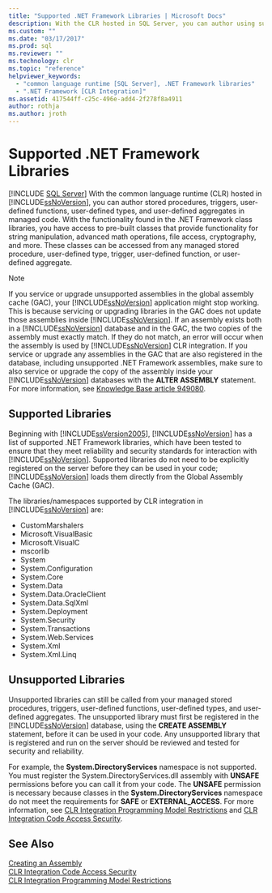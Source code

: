 ```yaml
---
title: "Supported .NET Framework Libraries | Microsoft Docs"
description: With the CLR hosted in SQL Server, you can author using supported .NET Framework class libraries and unsupported libraries that you register with a database.
ms.custom: ""
ms.date: "03/17/2017"
ms.prod: sql
ms.reviewer: ""
ms.technology: clr
ms.topic: "reference"
helpviewer_keywords: 
  - "common language runtime [SQL Server], .NET Framework libraries"
  - ".NET Framework [CLR Integration]"
ms.assetid: 417544ff-c25c-496e-add4-2f278f8a4911
author: rothja
ms.author: jroth
---
```

# Supported .NET Framework Libraries
[!INCLUDE [SQL Server](../../../includes/applies-to-version/sqlserver.md)]
  With the common language runtime (CLR) hosted in [!INCLUDE[ssNoVersion](../../../includes/ssnoversion-md.md)], you can author stored procedures, triggers, user-defined functions, user-defined types, and user-defined aggregates in managed code. With the functionality found in the .NET Framework class libraries, you have access to pre-built classes that provide functionality for string manipulation, advanced math operations, file access, cryptography, and more. These classes can be accessed from any managed stored procedure, user-defined type, trigger, user-defined function, or user-defined aggregate.  
  
> [!NOTE]  
>  If you service or upgrade unsupported assemblies in the global assembly cache (GAC), your [!INCLUDE[ssNoVersion](../../../includes/ssnoversion-md.md)] application might stop working. This is because servicing or upgrading libraries in the GAC does not update those assemblies inside [!INCLUDE[ssNoVersion](../../../includes/ssnoversion-md.md)]. If an assembly exists both in a [!INCLUDE[ssNoVersion](../../../includes/ssnoversion-md.md)] database and in the GAC, the two copies of the assembly must exactly match. If they do not match, an error will occur when the assembly is used by [!INCLUDE[ssNoVersion](../../../includes/ssnoversion-md.md)] CLR integration. If you service or upgrade any assemblies in the GAC that are also registered in the database, including unsupported .NET Framework assemblies, make sure to also service or upgrade the copy of the assembly inside your [!INCLUDE[ssNoVersion](../../../includes/ssnoversion-md.md)] databases with the **ALTER ASSEMBLY** statement. For more information, see [Knowledge Base article 949080](https://support.microsoft.com/kb/949080).  
  
## Supported Libraries  
 Beginning with [!INCLUDE[ssVersion2005](../../../includes/ssversion2005-md.md)], [!INCLUDE[ssNoVersion](../../../includes/ssnoversion-md.md)] has a list of supported .NET Framework libraries, which have been tested to ensure that they meet reliability and security standards for interaction with [!INCLUDE[ssNoVersion](../../../includes/ssnoversion-md.md)]. Supported libraries do not need to be explicitly registered on the server before they can be used in your code; [!INCLUDE[ssNoVersion](../../../includes/ssnoversion-md.md)] loads them directly from the Global Assembly Cache (GAC).  
  
 The libraries/namespaces supported by CLR integration in [!INCLUDE[ssNoVersion](../../../includes/ssnoversion-md.md)] are:  
  
-   CustomMarshalers  
-   Microsoft.VisualBasic  
-   Microsoft.VisualC  
-   mscorlib  
-   System  
-   System.Configuration  
-   System.Core  
-   System.Data  
-   System.Data.OracleClient  
-   System.Data.SqlXml  
-   System.Deployment  
-   System.Security  
-   System.Transactions  
-   System.Web.Services  
-   System.Xml  
-   System.Xml.Linq  

<!--
Any modifications to the list above should be duplicated on the following page:
https://docs.microsoft.com/sql/relational-databases/clr-integration/assemblies-designing#supported-net-framework-assemblies
-->

## Unsupported Libraries  
 Unsupported libraries can still be called from your managed stored procedures, triggers, user-defined functions, user-defined types, and user-defined aggregates. The unsupported library must first be registered in the [!INCLUDE[ssNoVersion](../../../includes/ssnoversion-md.md)] database, using the **CREATE ASSEMBLY** statement, before it can be used in your code. Any unsupported library that is registered and run on the server should be reviewed and tested for security and reliability.  
  
 For example, the **System.DirectoryServices** namespace is not supported. You must register the System.DirectoryServices.dll assembly with **UNSAFE** permissions before you can call it from your code. The **UNSAFE** permission is necessary because classes in the **System.DirectoryServices** namespace do not meet the requirements for **SAFE** or **EXTERNAL_ACCESS**. For more information, see [CLR Integration Programming Model Restrictions](../../../relational-databases/clr-integration/database-objects/clr-integration-programming-model-restrictions.md) and [CLR Integration Code Access Security](../../../relational-databases/clr-integration/security/clr-integration-code-access-security.md).  
  
## See Also  
 [Creating an Assembly](../../../relational-databases/clr-integration/assemblies/creating-an-assembly.md)   
 [CLR Integration Code Access Security](../../../relational-databases/clr-integration/security/clr-integration-code-access-security.md)   
 [CLR Integration Programming Model Restrictions](../../../relational-databases/clr-integration/database-objects/clr-integration-programming-model-restrictions.md)  
  
  
